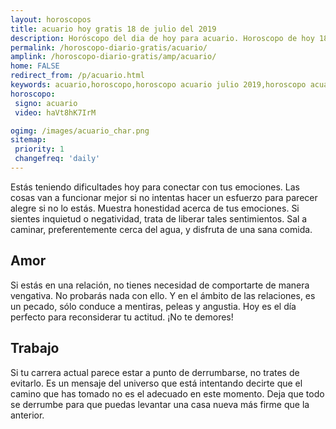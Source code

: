 ```yaml
---
layout: horoscopos
title: acuario hoy gratis 18 de julio del 2019 
description: Horóscopo del dia de hoy para acuario. Horoscopo de hoy 18 de julio del 2019. Las predicciones de amor, trabajo, vida personal gratis.
permalink: /horoscopo-diario-gratis/acuario/
amplink: /horoscopo-diario-gratis/amp/acuario/
home: FALSE
redirect_from: /p/acuario.html
keywords: acuario,horoscopo,horoscopo acuario julio 2019,horoscopo acuario hoy,tarot acuario julio 2019,horoscopo acuario,tarot acuario hoy,horoscopo de hoy,horoscopo diario,tarot del amor,horoscopo de hoy acuario,horoscopo diario del tarot, Horoscopo de hoy acuario 18 de julio del 2019,horóscopo del día,signos zodiacales 2019, el horoscopo de hoy
horoscopo:
 signo: acuario
 video: haVt8hK7IrM

ogimg: /images/acuario_char.png
sitemap:
 priority: 1
 changefreq: 'daily'
---
```



Estás teniendo dificultades hoy para conectar con tus emociones. Las cosas van a funcionar mejor si no intentas hacer un esfuerzo para parecer alegre si no lo estás. Muestra honestidad acerca de tus emociones. Si sientes inquietud o negatividad, trata de liberar tales sentimientos. Sal a caminar, preferentemente cerca del agua, y disfruta de una sana comida.

## Amor

Si estás en una relación, no tienes necesidad de comportarte de manera vengativa. No probarás nada con ello. Y en el ámbito de las relaciones, es un pecado, sólo conduce a mentiras, peleas y angustia. Hoy es el día perfecto para reconsiderar tu actitud. ¡No te demores!

## Trabajo

Si tu carrera actual parece estar a punto de derrumbarse, no trates de evitarlo. Es un mensaje del universo que está intentando decirte que el camino que has tomado no es el adecuado en este momento. Deja que todo se derrumbe para que puedas levantar una casa nueva más firme que la anterior.